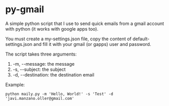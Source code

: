 # py-gmail

A simple python script that I use to send quick emails from a gmail account with python (it works with google apps too). 

You must create a my-settings.json file, copy the content of default-settings.json and fill it with your gmail (or gapps) user and password.

The script takes three arguments:

1. -m, --message: the message
2. -s, --subject: the subject
3. -d, --destination: the destination email

Example:

    python maily.py -m 'Hello, World!' -s 'Test' -d 'javi.manzano.oller@gmail.com'
